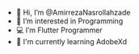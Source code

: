 - 👋 Hi, I’m @AmirrezaNasrollahzade
- 👀 I’m interested in Programming
- 💻 I’m Flutter Programmer
- 🌱 I'm currently learning AdobeXd 

<!---
AmirrezaNasrollahzade/AmirrezaNasrollahzade is a ✨ special ✨ repository because its `README.md` (this file) appears on your GitHub profile.
You can click the Preview link to take a look at your changes.
--->
